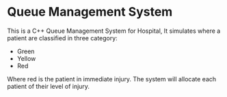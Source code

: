 # Queue Management System

This is a C++ Queue Management System for Hospital, It simulates where a patient are classified in three category:
*  Green 
*  Yellow 
*  Red 

Where red is the patient in immediate injury. The system will allocate each patient of their level of injury.
